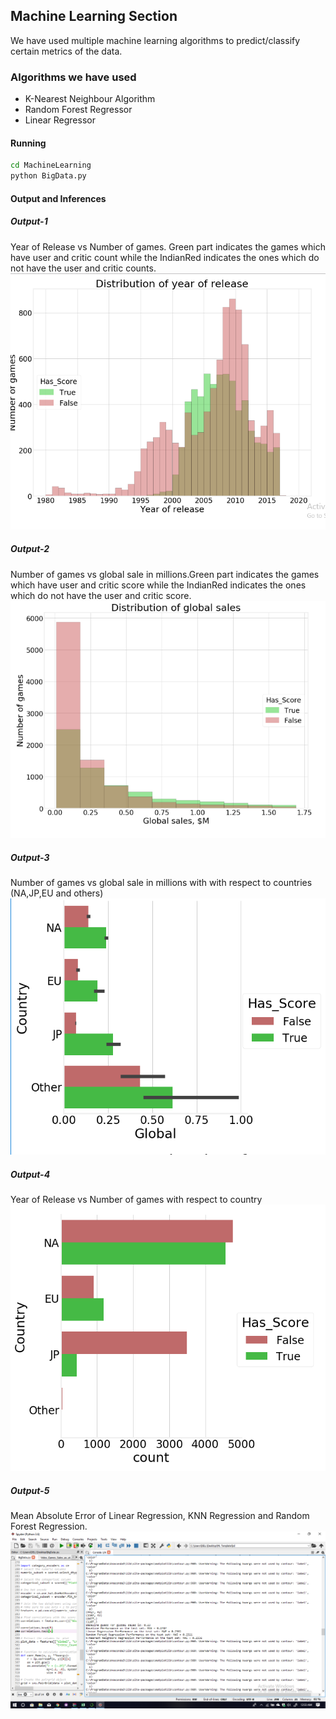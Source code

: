 ## Machine Learning Section

We have used multiple machine learning algorithms to predict/classify certain metrics of the data.

### Algorithms we have used
- K-Nearest Neighbour Algorithm
- Random Forest Regressor
- Linear Regressor

#### Running
```bash
cd MachineLearning
python BigData.py
```
#### Output and Inferences
##### Output-1
Year of Release vs Number of games. Green part indicates the games which have user and critic count while the IndianRed indicates the ones which do not have the user and critic counts.
<img src="https://github.com/sumanthvadde/Sales-Data-Analysis/blob/master/MachineLearning/Distribution%20vs%20Year_Release.PNG"></img>
##### Output-2
Number of games vs global sale in millions.Green part indicates the games which have user and critic score while the IndianRed indicates the ones which do not have the user and critic score.
<img src="https://github.com/sumanthvadde/Sales-Data-Analysis/blob/master/MachineLearning/Number%20of%20Games%20vs%20Global%20Sales.PNG"></img>
##### Output-3
Number of games vs global sale in millions with with respect to countries (NA,JP,EU and others)
<img src="https://github.com/sumanthvadde/Sales-Data-Analysis/blob/master/MachineLearning/ZoneWise.PNG"></img>

##### Output-4
Year of Release vs Number of games with respect to country
<img src="https://github.com/sumanthvadde/Sales-Data-Analysis/blob/master/MachineLearning/ZoneWise1.PNG"></img>

##### Output-5
Mean Absolute Error of Linear Regression, KNN Regression and Random Forest Regression.
<img src="https://github.com/sumanthvadde/Sales-Data-Analysis/blob/master/MachineLearning/Screenshot%20(122).png"></img>


